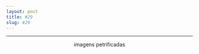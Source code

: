 ```yaml
---
layout: post
title: #29
slug: #29
---
```

---
<p class="description" style="text-align: center;">
imagens petrificadas
  <br>
  <br>

